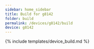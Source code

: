 ```yaml
---
sidebar: home_sidebar
title: Build for g8142
folder: build
permalink: /devices/g8142/build
device: g8142
---
```

{% include templates/device_build.md %}

